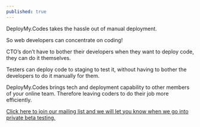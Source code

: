 ```yaml
---
published: true
---
```


DeployMy.Codes takes the hassle out of manual deployment.
 
So web developers can concentrate on coding!
 
CTO’s don’t have to bother their developers when they want to deploy code, they can do it themselves.
 
Testers can deploy code to staging to test it, without having to bother the developers to do it manually for them.
 
DeployMy.Codes brings tech and deployment capability to other members of your online team.  Therefore leaving coders to do their job more efficiently.
 
[Click here to join our mailing list and we will let you know when we go into private beta testing.](http://www.deploymy.codes/)